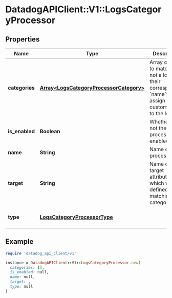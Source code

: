 # DatadogAPIClient::V1::LogsCategoryProcessor

## Properties

| Name | Type | Description | Notes |
| ---- | ---- | ----------- | ----- |
| **categories** | [**Array&lt;LogsCategoryProcessorCategory&gt;**](LogsCategoryProcessorCategory.md) | Array of filters to match or not a log and their corresponding &#x60;name&#x60;to assign a custom value to the log. |  |
| **is_enabled** | **Boolean** | Whether or not the processor is enabled. | [optional][default to false] |
| **name** | **String** | Name of the processor. | [optional] |
| **target** | **String** | Name of the target attribute which value is defined by the matching category. |  |
| **type** | [**LogsCategoryProcessorType**](LogsCategoryProcessorType.md) |  | [default to &#39;category-processor&#39;] |

## Example

```ruby
require 'datadog_api_client/v1'

instance = DatadogAPIClient::V1::LogsCategoryProcessor.new(
  categories: [],
  is_enabled: null,
  name: null,
  target: ,
  type: null
)
```

